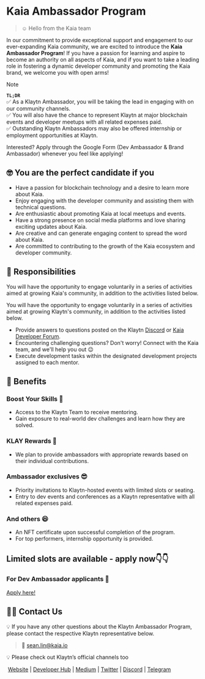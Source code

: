 # Kaia Ambassador Program

> ☺️ Hello from the Kaia team

In our commitment to provide exceptional support and engagement to our ever-expanding Kaia community, we are excited to introduce the **Kaia Ambassador Program**! If you have a passion for learning and aspire to become an authority on all aspects of Kaia, and if you want to take a leading role in fostering a dynamic developer community and promoting the Kaia brand, we welcome you with open arms!

> [!NOTE]
> **`TL;DR`**  
> ✅ As a Klaytn Ambassador, you will be taking the lead in engaging with on our community channels.  
> ✅ You will also have the chance to represent Klaytn at major blockchain events and developer meetups with all related expenses paid.  
> ✅ Outstanding Klaytn Ambassadors may also be offered internship or employment opportunities at Klaytn.
>   
> Interested? Apply through the Google Form (Dev Ambassador & Brand Ambassador) whenever you feel like applying!

## 🤓 You are the perfect candidate if you
- Have a passion for blockchain technology and a desire to learn more about Kaia.
- Enjoy engaging with the developer community and assisting them with technical questions.
- Are enthusiastic about promoting Kaia at local meetups and events.
- Have a strong presence on social media platforms and love sharing exciting updates about Kaia.
- Are creative and can generate engaging content to spread the word about Kaia.
- Are committed to contributing to the growth of the Kaia ecosystem and developer community.

## 👀 Responsibilities
You will have the opportunity to engage voluntarily in a series of activities aimed at growing Kaia's community, in addition to the activities listed below.

You will have the opportunity to engage voluntarily in a series of activities aimed at growing Klaytn's community, in addition to the activities listed below.
- Provide answers to questions posted on the Klaytn [Discord](https://discord.gg/kaiachain) or [Kaia Developer Forum](https://forum.kaia.io/).
- Encountering challenging questions? Don't worry! Connect with the Kaia team, and we'll help you out 😉
- Execute development tasks within the designated development projects assigned to each mentor.

## 🎁 Benefits
### Boost Your Skills 💪

- Access to the Klaytn Team to receive mentoring.
- Gain exposure to real-world dev challenges and learn how they are solved.

### **KLAY Rewards 💸**

- We plan to provide ambassadors with appropriate rewards based on their individual contributions.

### Ambassador exclusives 😎

- Priority invitations to Klaytn-hosted events with limited slots or seating.
- Entry to dev events and conferences as a Klaytn representative with all related expenses paid.

### And others 😆

- An NFT certificate upon successful completion of the program.
- For top performers, internship opportunity is provided.

## Limited slots are available - apply now👇👇

### For Dev Ambassador applicants 💽

[Apply here!](https://docs.google.com/forms/d/e/1FAIpQLSdVTUwBrHn1rB-gtrnHmNKeLPiNzJygv9SkqX1wOeNyEZExfg/viewform)


## 🤙🏻 Contact Us

💡 If you have any other questions about the Klaytn Ambassador Program, please contact the respective Klaytn representative below.

> 📨 sean.lin@kaia.io

💡 Please check out Klaytn’s official channels too

 [Website](https://kaia.io/) | [Developer Hub](https://developer.kaia.io/) | [Medium](https://medium.com/@kaia) | [Twitter](https://twitter.com/kaiachain) | [Discord](https://discord.gg/kaiachain) | [Telegram](https://t.me/kaiachain)